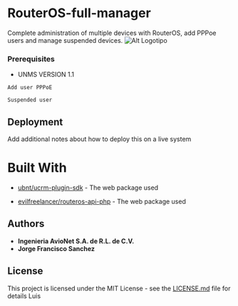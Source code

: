 # RouterOS-full-manager
Complete administration of multiple devices with RouterOS, add PPPoe users and manage suspended devices.
![Alt Logotipo](/src/README/logo.png)


### Prerequisites
- UNMS VERSION  1.1

```
Add user PPPoE

```


```
Suspended user

```


## Deployment

Add additional notes about how to deploy this on a live system


# Built With

* [ubnt/ucrm-plugin-sdk](https://packagist.org/packages/ubnt/ucrm-plugin-sdk) - The web package used

* [evilfreelancer/routeros-api-php](https://packagist.org/packages/evilfreelancer/routeros-api-php) - The web package used

## Authors

* **Ingenieria AvioNet S.A. de R.L. de C.V.** 
* **Jorge Francisco Sanchez** 


## License

This project is licensed under the MIT License - see the [LICENSE.md](LICENSE.md) file for details
Luis
